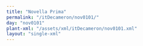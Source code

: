 ```yaml
---
title: "Novella Prima"
permalink: "/itDecameron/nov0101/"
day: "nov0101"
plant-xml: "/assets/xml/itDecameron/nov0101.xml"
layout: "single-xml"
---
```

